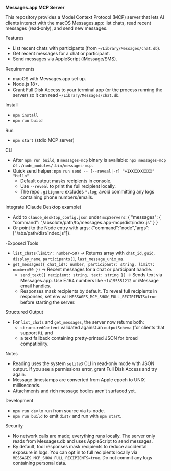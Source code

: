 **Messages.app MCP Server**

This repository provides a Model Context Protocol (MCP) server that lets AI clients interact with the macOS Messages.app: list chats, read recent messages (read‑only), and send new messages.

Features
- List recent chats with participants (from `~/Library/Messages/chat.db`).
- Get recent messages for a chat or participant.
- Send messages via AppleScript (iMessage/SMS).

Requirements
- macOS with Messages.app set up.
- Node.js 18+.
- Grant Full Disk Access to your terminal app (or the process running the server) so it can read `~/Library/Messages/chat.db`.

Install
- `npm install`
- `npm run build`

Run
- `npm start` (stdio MCP server)

CLI
- After `npm run build`, a `messages-mcp` binary is available: `npx messages-mcp` or `./node_modules/.bin/messages-mcp`.
- Quick send helper: `npm run send -- [--reveal|-r] "+1XXXXXXXXXX" "Hello"`
  - Default output masks recipients in console.
  - Use `--reveal` to print the full recipient locally.
  - The repo `.gitignore` excludes `*.log`; avoid committing any logs containing phone numbers/emails.

Integrate (Claude Desktop example)
- Add to `claude_desktop_config.json` under `mcpServers`:
  {
    "messages": {
      "command": "/absolute/path/to/messages.app-mcp/dist/index.js"
    }
  }
- Or point to the Node entry with args: {"command":"node","args":["/abs/path/dist/index.js"]}.

-Exposed Tools
- `list_chats(limit?: number=50)` → Returns array with `chat_id`, `guid`, `display_name`, `participants[]`, `last_message_unix_ms`.
- `get_messages({ chat_id?: number, participant?: string, limit?: number=50 })` → Recent messages for a chat or participant handle.
  - `send_text({ recipient: string, text: string })` → Sends text via Messages.app. Use E.164 numbers like `+14155551212` or iMessage email handles.
  - Responses mask recipients by default. To reveal full recipients in responses, set env var `MESSAGES_MCP_SHOW_FULL_RECIPIENTS=true` before starting the server.

Structured Output
- For `list_chats` and `get_messages`, the server now returns both:
  - `structuredContent` validated against an `outputSchema` (for clients that support it), and
  - a text fallback containing pretty‑printed JSON for broad compatibility.

Notes
- Reading uses the system `sqlite3` CLI in read‑only mode with JSON output. If you see a permissions error, grant Full Disk Access and try again.
- Message timestamps are converted from Apple epoch to UNIX milliseconds.
- Attachments and rich message bodies aren’t surfaced yet.

Development
- `npm run dev` to run from source via ts-node.
- `npm run build` to emit `dist/` and run with `npm start`.

Security
- No network calls are made; everything runs locally. The server only reads from Messages.db and uses AppleScript to send messages.
 - By default, tool responses mask recipients to reduce accidental exposure in logs. You can opt in to full recipients locally via `MESSAGES_MCP_SHOW_FULL_RECIPIENTS=true`. Do not commit any logs containing personal data.
